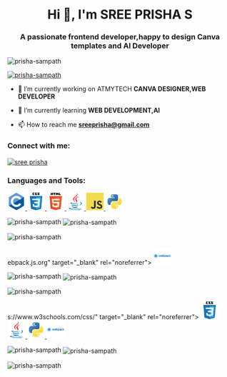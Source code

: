 <h1 align="center">Hi 👋, I'm SREE PRISHA S</h1>
<h3 align="center">A passionate frontend developer,happy to design Canva templates and AI Developer</h3>

<p align="left"> <img src="https://komarev.com/ghpvc/?username=prisha-sampath&label=Profile%20views&color=0e75b6&style=flat" alt="prisha-sampath" /> </p>

<p align="left"> <a href="https://github.com/ryo-ma/github-profile-trophy"><img src="https://github-profile-trophy.vercel.app/?username=prisha-sampath" alt="prisha-sampath" /></a> </p>

- 🔭 I’m currently working on ATMYTECH **CANVA DESIGNER,WEB DEVELOPER**

- 🌱 I’m currently learning **WEB DEVELOPMENT,AI**

- 📫 How to reach me **sreeprisha@gmail.com**

<h3 align="left">Connect with me:</h3>
<p align="left">
<a href="https://linkedin.com/in/sree prisha" target="blank"><img align="center" src="https://raw.githubusercontent.com/rahuldkjain/github-profile-readme-generator/master/src/images/icons/Social/linked-in-alt.svg" alt="sree prisha" height="30" width="40" /></a>
</p>

<h3 align="left">Languages and Tools:</h3>
<p align="left"> <a href="https://www.cprogramming.com/" target="_blank" rel="noreferrer"> <img src="https://raw.githubusercontent.com/devicons/devicon/master/icons/c/c-original.svg" alt="c" width="40" height="40"/> </a> <a href="https://www.w3schools.com/css/" target="_blank" rel="noreferrer"> <img src="https://raw.githubusercontent.com/devicons/devicon/master/icons/css3/css3-original-wordmark.svg" alt="css3" width="40" height="40"/> </a> <a href="https://www.w3.org/html/" target="_blank" rel="noreferrer"> <img src="https://raw.githubusercontent.com/devicons/devicon/master/icons/html5/html5-original-wordmark.svg" alt="html5" width="40" height="40"/> </a> <a href="https://www.java.com" target="_blank" rel="noreferrer"> <img src="https://raw.githubusercontent.com/devicons/devicon/master/icons/java/java-original.svg" alt="java" width="40" height="40"/> </a> <a href="https://developer.mozilla.org/en-US/docs/Web/JavaScript" target="_blank" rel="noreferrer"> <img src="https://raw.githubusercontent.com/devicons/devicon/master/icons/javascript/javascript-original.svg" alt="javascript" width="40" height="40"/> </a> <a href="https://www.python.org" target="_blank" rel="noreferrer"> <img src="https://raw.githubusercontent.com/devicons/devicon/master/icons/python/python-original.svg" alt="python" width="40" height="40"/> </a> </p>

<p><img align="left" src="https://github-readme-stats.vercel.app/api/top-langs?username=prisha-sampath&show_icons=true&locale=en&layout=compact" alt="prisha-sampath" /></p>

<p>&nbsp;<img align="center" src="https://github-readme-stats.vercel.app/api?username=prisha-sampath&show_icons=true&locale=en" alt="prisha-sampath" /></p>

<p><img align="center" src="https://github-readme-streak-stats.herokuapp.com/?user=prisha-sampath&" alt="prisha-sampath" /></p>
ebpack.js.org" target="_blank" rel="noreferrer"> <img src="https://raw.githubusercontent.com/devicons/devicon/d00d0969292a6569d45b06d3f350f463a0107b0d/icons/webpack/webpack-original-wordmark.svg" alt="webpack" width="40" height="40"/> </a> </p>

<p><img align="left" src="https://github-readme-stats.vercel.app/api/top-langs?username=prisha-sampath&show_icons=true&locale=en&layout=compact" alt="prisha-sampath" /></p>

<p>&nbsp;<img align="center" src="https://github-readme-stats.vercel.app/api?username=prisha-sampath&show_icons=true&locale=en" alt="prisha-sampath" /></p>

<p><img align="center" src="https://github-readme-streak-stats.herokuapp.com/?user=prisha-sampath&" alt="prisha-sampath" /></p>
s://www.w3schools.com/css/" target="_blank" rel="noreferrer"> <img src="https://raw.githubusercontent.com/devicons/devicon/master/icons/css3/css3-original-wordmark.svg" alt="css3" width="40" height="40"/> </a> <a href="https://www.java.com" target="_blank" rel="noreferrer"> <img src="https://raw.githubusercontent.com/devicons/devicon/master/icons/java/java-original.svg" alt="java" width="40" height="40"/> </a> <a href="https://www.python.org" target="_blank" rel="noreferrer"> <img src="https://raw.githubusercontent.com/devicons/devicon/master/icons/python/python-original.svg" alt="python" width="40" height="40"/> </a> <a href="https://webpack.js.org" target="_blank" rel="noreferrer"> <img src="https://raw.githubusercontent.com/devicons/devicon/d00d0969292a6569d45b06d3f350f463a0107b0d/icons/webpack/webpack-original-wordmark.svg" alt="webpack" width="40" height="40"/> </a> </p>

<p><img align="left" src="https://github-readme-stats.vercel.app/api/top-langs?username=prisha-sampath&show_icons=true&locale=en&layout=compact" alt="prisha-sampath" /></p>

<p>&nbsp;<img align="center" src="https://github-readme-stats.vercel.app/api?username=prisha-sampath&show_icons=true&locale=en" alt="prisha-sampath" /></p>

<p><img align="center" src="https://github-readme-streak-stats.herokuapp.com/?user=prisha-sampath&" alt="prisha-sampath" /></p>


